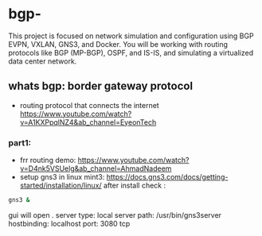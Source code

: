 # bgp-

This project is focused on network simulation and configuration using BGP EVPN, VXLAN, GNS3, and Docker. 
You will be working with routing protocols like BGP (MP-BGP), OSPF, and IS-IS, and simulating a virtualized data center network.

## whats bgp: border gateway protocol

- routing protocol that connects the internet
https://www.youtube.com/watch?v=A1KXPpqlNZ4&ab_channel=EyeonTech

### part1:
- frr routing demo:
https://www.youtube.com/watch?v=D4nk5VSUelg&ab_channel=AhmadNadeem
- setup gns3 in linux mint3:
https://docs.gns3.com/docs/getting-started/installation/linux/
after install check :
```bash
gns3 &
```
gui will open .
server type: local
server path: /usr/bin/gns3server
hostbinding: localhost
port: 3080 tcp


